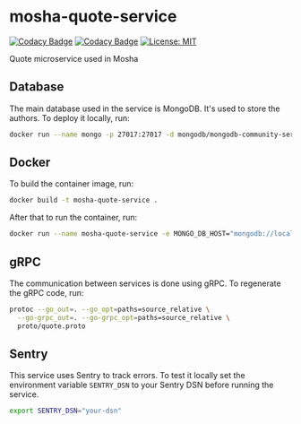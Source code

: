 # mosha-quote-service

[![Codacy Badge](https://app.codacy.com/project/badge/Coverage/bb10938daac84a34a66c9a4be906720c)](https://app.codacy.com/gh/wcodesoft/mosha-quote-service/dashboard?utm_source=gh&utm_medium=referral&utm_content=&utm_campaign=Badge_coverage)
[![Codacy Badge](https://app.codacy.com/project/badge/Grade/bb10938daac84a34a66c9a4be906720c)](https://app.codacy.com/gh/wcodesoft/mosha-quote-service/dashboard?utm_source=gh&utm_medium=referral&utm_content=&utm_campaign=Badge_grade)
[![License: MIT](https://img.shields.io/badge/License-MIT-yellow.svg)](https://opensource.org/licenses/MIT)

Quote microservice used in Mosha

## Database

The main database used in the service is MongoDB. It's used to store the authors. To deploy it locally, run:

```bash
docker run --name mongo -p 27017:27017 -d mongodb/mongodb-community-server:latest 
```

## Docker

To build the container image, run:

```bash
docker build -t mosha-quote-service .
```

After that to run the container, run:

```bash
docker run --name mosha-quote-service -e MONGO_DB_HOST="mongodb://localhost:27017" --net=bridge -p 8180:8180 -d mosha-quote-service
```

## gRPC

The communication between services is done using gRPC. To regenerate the gRPC code, run:

```bash
protoc --go_out=. --go_opt=paths=source_relative \
  --go-grpc_out=. --go-grpc_opt=paths=source_relative \
  proto/quote.proto
```

## Sentry

This service uses Sentry to track errors. To test it locally set the environment variable `SENTRY_DSN` to your Sentry 
DSN before running the service.

```bash
export SENTRY_DSN="your-dsn"
```